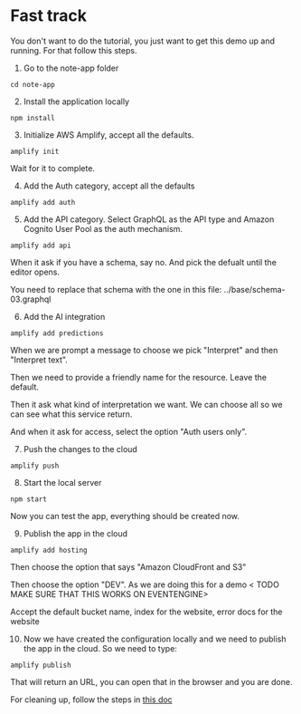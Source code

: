 # Fast track

You don't want to do the tutorial, you just want to get this demo up and running. For that follow this steps.

1. Go to the note-app folder

```
cd note-app
```

2. Install the application locally

```
npm install
```

3. Initialize AWS Amplify, accept all the defaults.

```
amplify init
```

Wait for it to complete.

4. Add the Auth category, accept all the defaults

```
amplify add auth
```

5. Add the API category. Select GraphQL as the API type and Amazon Cognito User Pool as the auth mechanism.

```
amplify add api
```

When it ask if you have a schema, say no. And pick the defualt until the editor opens.

You need to replace that schema with the one in this file: ../base/schema-03.graphql

6. Add the AI integration

```
amplify add predictions
```

When we are prompt a message to choose we pick "Interpret" and then "Interpret text".

Then we need to provide a friendly name for the resource. Leave the default.

Then it ask what kind of interpretation we want. We can choose all so we can see what this service return.

And when it ask for access, select the option "Auth users only".

7. Push the changes to the cloud

```
amplify push
```

8. Start the local server

```
npm start
```

Now you can test the app, everything should be created now.

9. Publish the app in the cloud

```
amplify add hosting
```

Then choose the option that says "Amazon CloudFront and S3"

Then choose the option "DEV". As we are doing this for a demo < TODO MAKE SURE THAT THIS WORKS ON EVENTENGINE>

Accept the default bucket name, index for the website, error docs for the website

10. Now we have created the configuration locally and we need to publish the app in the cloud. So we need to type:

```
amplify publish
```

That will return an URL, you can open that in the browser and you are done.

For cleaning up, follow the steps in [this doc](cleaning-up.md)
